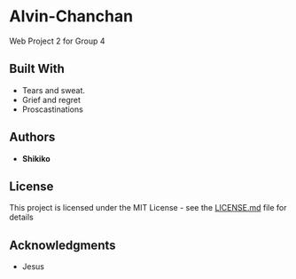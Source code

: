 # Alvin-Chanchan
Web Project 2 for Group 4 


## Built With

* Tears and sweat.
* Grief and regret
* Proscastinations

## Authors

* **Shikiko** 

## License

This project is licensed under the MIT License - see the [LICENSE.md](LICENSE.md) file for details

## Acknowledgments

* Jesus
